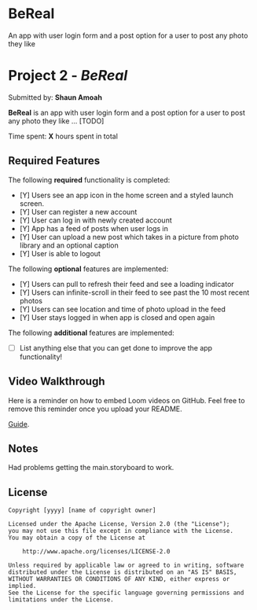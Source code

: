 # BeReal
An app with user login form and a post option for a user to post any photo they like
# Project 2 - *BeReal*

Submitted by: **Shaun Amoah**

**BeReal** is an app with user login form and a post option for a user to post any photo they like ... [TODO] 

Time spent: **X** hours spent in total

## Required Features

The following **required** functionality is completed:

- [Y] Users see an app icon in the home screen and a styled launch screen.
- [Y] User can register a new account
- [Y] User can log in with newly created account
- [Y] App has a feed of posts when user logs in
- [Y] User can upload a new post which takes in a picture from photo library and an optional caption	
- [Y] User is able to logout	
 
The following **optional** features are implemented:

- [Y] Users can pull to refresh their feed and see a loading indicator
- [Y] Users can infinite-scroll in their feed to see past the 10 most recent photos
- [Y] Users can see location and time of photo upload in the feed	
- [Y] User stays logged in when app is closed and open again	


The following **additional** features are implemented:

- [ ] List anything else that you can get done to improve the app functionality!

## Video Walkthrough

Here is a reminder on how to embed Loom videos on GitHub. Feel free to remove this reminder once you upload your README. 

[Guide](https://www.youtube.com/watch?v=GA92eKlYio4).

## Notes
Had problems getting the main.storyboard to work.

## License

    Copyright [yyyy] [name of copyright owner]

    Licensed under the Apache License, Version 2.0 (the "License");
    you may not use this file except in compliance with the License.
    You may obtain a copy of the License at

        http://www.apache.org/licenses/LICENSE-2.0

    Unless required by applicable law or agreed to in writing, software
    distributed under the License is distributed on an "AS IS" BASIS,
    WITHOUT WARRANTIES OR CONDITIONS OF ANY KIND, either express or implied.
    See the License for the specific language governing permissions and
    limitations under the License.
